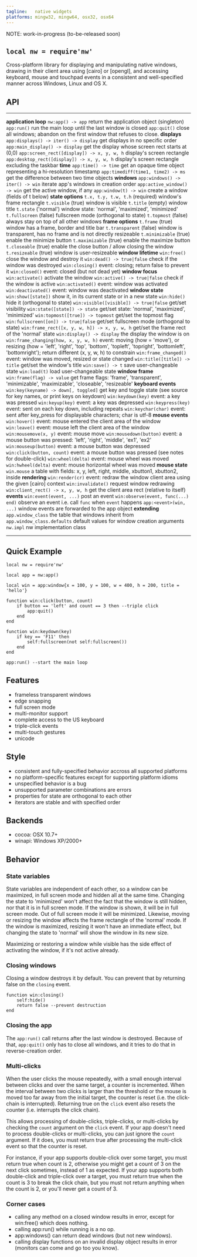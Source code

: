 ```yaml
---
tagline:   native widgets
platforms: mingw32, mingw64, osx32, osx64
---
```


<warn>NOTE: work-in-progress (to-be-released soon)</warn>

## `local nw = require'nw'`

Cross-platform library for displaying and manipulating native windows, drawing in their client area
using [cairo] or [opengl], and accessing keyboard, mouse and touchpad events in a consistent and
well-specified manner across Windows, Linux and OS X.

## API

-------------------------------------------- -----------------------------------------------------------------------------
__application loop__
`nw:app() -> app`										return the application object (singleton)
`app:run()`												run the main loop until the last window is closed
`app:quit()`											close all windows; abandon on the first window that refuses to close.
__displays__
`app:displays() -> iter() -> display`			get displays in no specific order
`app:main_display() -> display`					get the display whose screen rect starts at (0,0)
`app:screen_rect([display]) -> x, y, w, h`	display's screen rectangle
`app:desktop_rect([display]) -> x, y, w, h`	display's screen rectangle excluding the taskbar
__time__
`app:time() -> time`									get an opaque time object representing a hi-resolution timestamp
`app:timediff(time1, time2) -> ms`				get the difference between two time objects
__windows__
`app:windows() -> iter() -> win`					iterate app's windows in creation order
`app:active_window() -> win`						get the active window, if any
`app:window(t) -> win`								create a window (fields of t below)
__state options__
`t.x, t.y, t.w, t.h` (required)					window's frame rectangle
`t.visible` (true)									window is visible
`t.title` (empty) 									window title
`t.state` ('normal')									window state: 'normal', 'maximized', 'minimized'
`t.fullscreen` (false)								fullscreen mode (orthogonal to state)
`t.topmost` (false)									always stay on top of all other windows
__frame options__
`t.frame` (true)										window has a frame, border and title bar
`t.transparent` (false)								window is transparent, has no frame and is not directly resizeable
`t.minimizable` (true)								enable the minimize button
`t.maximizable` (true)								enable the maximize button
`t.closeable` (true)									enable the close button / allow closing the window
`t.resizeable` (true)								window is user-resizeable
__window lifetime__
`win:free()`											close the window and destroy it
`win:dead() -> true|false`							check if the window was destroyed
`win:closing()`										event: closing; return false to prevent it
`win:closed()`											event: closed (but not dead yet)
__window focus__
`win:activate()`										activate the window
`win:active() -> true|false`						check if the window is active
`win:activated()`										event: window was activated
`win:deactivated()` 									event: window was deactivated
__window state__
`win:show([state])`									show it, in its current state or in a new state
`win:hide()`											hide it (orthogonal to state)
`win:visible([visible]) -> true|false`			get/set visibility
`win:state([state]) -> state`						get/set state: 'normal', 'maximized', 'minimized'
`win:topmost([true]) -> topmost`					get/set the topmost flag
`win:fullscreen([on]) -> true|false`			get/set fullscreen mode (orthogonal to state)
`win:frame_rect([x, y, w, h]) -> x, y, w, h`	get/set the frame rect of the 'normal' state
`win:display() -> display`							the display the window is on
`win:frame_changing(how, x, y, w, h)`			event: moving (how = 'move'), or resizing (how = 'left', 'right', 'top', 'bottom', 'topleft', 'topright', 'bottomleft', 'bottomright'); return different (x, y, w, h) to constrain
`win:frame_changed()`								event: window was moved, resized or state changed
`win:title([title]) -> title`						get/set the window's title
`win:save() -> t`										save user-changeable state
`win:load(t)`											load user-changeable state
__window frame__
`win:frame(flag) -> value`							get frame flags: 'frame', 'transparent', 'minimizable', 'maximizable', 'closeable', 'resizeable'
__keyboard events__
`win:key(keyname) -> down[, toggled]`			get key and toggle state (see source for key names, or print keys on keydown)
`win:keydown(key)`									event: a key was pressed
`win:keyup(key)`										event: a key was depressed
`win:keypress(key)`									event: sent on each key down, including repeats
`win:keychar(char)`									event: sent after key_press for displayable characters; char is utf-8
__mouse events__
`win:hover()`											event: mouse entered the client area of the window
`win:leave()`											event: mouse left the client area of the window
`win:mousemove(x, y)`								event: mouse move
`win:mousedown(button)`								event: a mouse button was pressed: 'left', 'right', 'middle', 'ex1', 'ex2'
`win:mouseup(button)`								event: a mouse button was depressed
`win:click(button, count)`							event: a mouse button was pressed (see notes for double-click)
`win:wheel(delta)`									event: mouse wheel was moved
`win:hwheel(delta)`									event: mouse horizontal wheel was moved
__mouse state__
`win.mouse`												a table with fields: x, y, left, right, middle, xbutton1, xbutton2, inside
__rendering__
`win:render(cr)`										event: redraw the window client area using the given [cairo] context
`win:invalidate()`									request window redrawing
`win:client_rect() -> x, y, w, h`				get the client area rect (relative to itself)
__events__
`win:event(event, ...)`								post an event
`win:observe(event, func(...) end)`				observe an event i.e. call `func` when `event` happens
`app:<event>(win, ...)`								window events are forwarded to the app object
__extending__
`app.window_class`									the table that windows inherit from
`app.window_class.defaults`						default values for window creation arguments
`nw.impl`												nw implementation class
-------------------------------------------- -----------------------------------------------------------------------------

## Quick Example

~~~{.lua}
local nw = require'nw'

local app = nw:app()

local win = app:window{x = 100, y = 100, w = 400, h = 200, title = 'hello'}

function win:click(button, count)
	if button == 'left' and count == 3 then --triple click
		app:quit()
	end
end

function win:keydown(key)
	if key == 'F11' then
		self:fullscreen(not self:fullscreen())
	end
end

app:run() --start the main loop

~~~

## Features

  * frameless transparent windows
  * edge snapping
  * full screen mode
  * multi-monitor support
  * complete access to the US keyboard
  * triple-click events
  * multi-touch gestures
  * unicode

## Style

  * consistent and fully-specified behavior accross all supported platforms
  * no platform-specific features except for supporting platform idioms
  * unspecified behavior is a bug
  * unsupported parameter combinations are errors
  * properties for state are orthogonal to each other
  * iterators are stable and with specified order

## Backends

  * cocoa: OSX 10.7+
  * winapi: Windows XP/2000+

## Behavior

### State variables

State variables are independent of each other, so a window can be maximized, in full screen mode and hidden
all at the same time. Changing the state to 'minimized' won't affect the fact that the window is still hidden,
nor that it is in full screen mode. If the window is shown, it will be in full screen mode. Out of full screen
mode it will be minimized. Likewise, moving or resizing the window affects the frame rectangle of the
'normal' mode. If the window is maximized, resizing it won't have an immediate effect, but changing the state
to 'normal' will show the window in its new size.

Maximizing or restoring a window while visible has the side effect of activating the window,
if it's not active already.

### Closing windows

Closing a window destroys it by default. You can prevent that by returning false on the `closing` event.

~~~{.lua}
function win:closing()
	self:hide()
	return false --prevent destruction
end
~~~

### Closing the app

The `app:run()` call returns after the last window is destroyed. Because of that, `app:quit()`
only has to close all windows, and it tries to do that in reverse-creation order.

### Multi-clicks

When the user clicks the mouse repeatedly, with a small enough interval between clicks and over the same target,
a counter is incremented. When the interval between two clicks is larger than the threshold or the mouse is moved
too far away from the initial target, the counter is reset (i.e. the click-chain is interrupted).
Returning true on the `click` event also resets the counter (i.e. interrupts the click chain).

This allows processing of double-clicks, triple-clicks, or multi-clicks by checking the `count` argument on
the `click` event. If your app doesn't need to process double-clicks or multi-clicks, you can just ignore
the `count` argument. If it does, you must return true after processing the multi-click event so that
the counter is reset.

For instance, if your app supports double-click over some target, you must return true when count is 2,
otherwise you might get a count of 3 on the next click sometimes, instead of 1 as expected. If your app
supports both double-click and triple-click over a target, you must return true when the count is 3
to break the click chain, but you must not return anything when the count is 2, or you'll never get
a count of 3.

### Corner cases

  * calling any method on a closed window results in error, except for win:free() which does nothing.
  * calling app:run() while running is a no op.
  * app:windows() can return dead windows (but not new windows).
  * calling display functions on an invalid display object results in error (monitors can come and go too you know).



